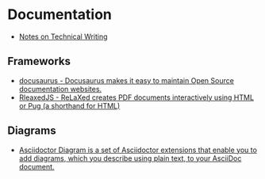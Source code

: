 # Documentation
- [Notes on Technical Writing](https://mkaz.blog/misc/notes-on-technical-writing/)

## Frameworks

- [docusaurus - Docusaurus makes it easy to maintain Open Source documentation websites.](https://docusaurus.io/docs/en/installation)
- [RleaxedJS - ReLaXed creates PDF documents interactively using HTML or Pug (a shorthand for HTML)](https://github.com/RelaxedJS/ReLaXed)

## Diagrams
- [Asciidoctor Diagram is a set of Asciidoctor extensions that enable you to add diagrams, which you describe using plain text, to your AsciiDoc document.](https://asciidoctor.org/docs/asciidoctor-diagram/)
